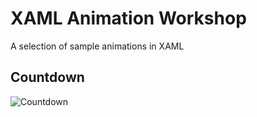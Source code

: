 # XAML Animation Workshop

A selection of sample animations in XAML

## Countdown
![Countdown](https://raw.githubusercontent.com/ButchersBoy/XamlAnimationWorkshop/master/docs/countdown-xaml.gif)

